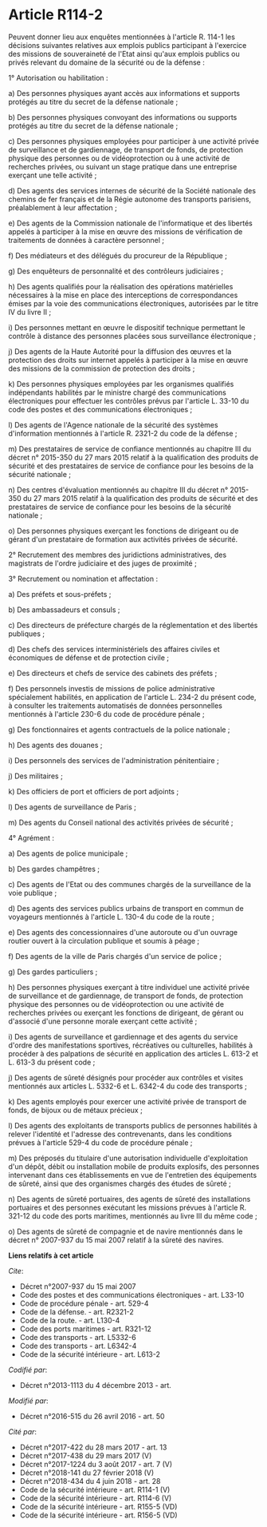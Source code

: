 # Article R114-2

Peuvent donner lieu aux enquêtes mentionnées à l'article R. 114-1 les décisions suivantes relatives aux emplois publics
participant à l'exercice des missions de souveraineté de l'Etat ainsi qu'aux emplois publics ou privés relevant du domaine de
la sécurité ou de la défense : 

1° Autorisation ou habilitation : 

a) Des personnes physiques ayant accès aux informations et supports protégés au titre du secret de la défense nationale ; 

b) Des personnes physiques convoyant des informations ou supports protégés au titre du secret de la défense nationale ; 

c) Des personnes physiques employées pour participer à une activité privée de surveillance et de gardiennage, de transport de
fonds, de protection physique des personnes ou de vidéoprotection ou à une activité de recherches privées, ou suivant un
stage pratique dans une entreprise exerçant une telle activité ; 

d) Des agents des services internes de sécurité de la Société nationale des chemins de fer français et de la Régie autonome
des transports parisiens, préalablement à leur affectation ; 

e) Des agents de la Commission nationale de l'informatique et des libertés appelés à participer à la mise en œuvre des
missions de vérification de traitements de données à caractère personnel ; 

f) Des médiateurs et des délégués du procureur de la République ; 

g) Des enquêteurs de personnalité et des contrôleurs judiciaires ; 

h) Des agents qualifiés pour la réalisation des opérations matérielles nécessaires à la mise en place des interceptions de
correspondances émises par la voie des communications électroniques, autorisées par le titre IV du livre II ; 

i) Des personnes mettant en œuvre le dispositif technique permettant le contrôle à distance des personnes placées sous
surveillance électronique ; 

j) Des agents de la Haute Autorité pour la diffusion des œuvres et la protection des droits sur internet appelés à participer
à la mise en œuvre des missions de la commission de protection des droits ; 

k) Des personnes physiques employées par les organismes qualifiés indépendants habilités par le ministre chargé des
communications électroniques pour effectuer les contrôles prévus par l'article L. 33-10 du code des postes et des
communications électroniques ; 

l) Des agents de l'Agence nationale de la sécurité des systèmes d'information mentionnés à l'article R. 2321-2 du code de la
défense ; 

m) Des prestataires de service de confiance mentionnés au chapitre III du décret n° 2015-350 du 27 mars 2015 relatif à la
qualification des produits de sécurité et des prestataires de service de confiance pour les besoins de la sécurité
nationale ;

n) Des centres d'évaluation mentionnés au chapitre III du décret n° 2015-350 du 27 mars 2015 relatif à la qualification des
produits de sécurité et des prestataires de service de confiance pour les besoins de la sécurité nationale ; 

o) Des personnes physiques exerçant les fonctions de dirigeant ou de gérant d'un prestataire de formation aux activités
privées de sécurité.  

2° Recrutement des membres des juridictions administratives, des magistrats de l'ordre judiciaire et des juges de
proximité ; 

3° Recrutement ou nomination et affectation : 

a) Des préfets et sous-préfets ; 

b) Des ambassadeurs et consuls ; 

c) Des directeurs de préfecture chargés de la réglementation et des libertés publiques ; 

d) Des chefs des services interministériels des affaires civiles et économiques de défense et de protection civile ; 

e) Des directeurs et chefs de service des cabinets des préfets ; 

f) Des personnels investis de missions de police administrative spécialement habilités, en application de l'article L. 234-2
du présent code, à consulter les traitements automatisés de données personnelles mentionnés à l'article 230-6 du code de
procédure pénale ; 

g) Des fonctionnaires et agents contractuels de la police nationale ; 

h) Des agents des douanes ; 

i) Des personnels des services de l'administration pénitentiaire ; 

j) Des militaires ; 

k) Des officiers de port et officiers de port adjoints ; 

l) Des agents de surveillance de Paris ; 

m) Des agents du Conseil national des activités privées de sécurité ; 

4° Agrément : 

a) Des agents de police municipale ; 

b) Des gardes champêtres ; 

c) Des agents de l'Etat ou des communes chargés de la surveillance de la voie publique ; 

d) Des agents des services publics urbains de transport en commun de voyageurs mentionnés à l'article L. 130-4 du code de la
route ; 

e) Des agents des concessionnaires d'une autoroute ou d'un ouvrage routier ouvert à la circulation publique et soumis à
péage ; 

f) Des agents de la ville de Paris chargés d'un service de police ; 

g) Des gardes particuliers ; 

h) Des personnes physiques exerçant à titre individuel une activité privée de surveillance et de gardiennage, de transport de
fonds, de protection physique des personnes ou de vidéoprotection ou une activité de recherches privées ou exerçant les
fonctions de dirigeant, de gérant ou d'associé d'une personne morale exerçant cette activité ; 

i) Des agents de surveillance et gardiennage et des agents du service d'ordre des manifestations sportives, récréatives ou
culturelles, habilités à procéder à des palpations de sécurité en application des articles L. 613-2 et L. 613-3 du présent
code ; 

j) Des agents de sûreté désignés pour procéder aux contrôles et visites mentionnés aux articles L. 5332-6 et L. 6342-4 du
code des transports ; 

k) Des agents employés pour exercer une activité privée de transport de fonds, de bijoux ou de métaux précieux ; 

l) Des agents des exploitants de transports publics de personnes habilités à relever l'identité et l'adresse des
contrevenants, dans les conditions prévues à l'article 529-4 du code de procédure pénale ; 

m) Des préposés du titulaire d'une autorisation individuelle d'exploitation d'un dépôt, débit ou installation mobile de
produits explosifs, des personnes intervenant dans ces établissements en vue de l'entretien des équipements de sûreté, ainsi
que des organismes chargés des études de sûreté ; 

n) Des agents de sûreté portuaires, des agents de sûreté des installations portuaires et des personnes exécutant les missions
prévues à l'article R. 321-12 du code des ports maritimes, mentionnés au livre III du même code ; 

o) Des agents de sûreté de compagnie et de navire mentionnés dans le décret n° 2007-937 du 15 mai 2007 relatif à la sûreté
des navires.

**Liens relatifs à cet article**

_Cite_:

  - Décret n°2007-937 du 15 mai 2007
  - Code des postes et des communications électroniques - art. L33-10
  - Code de procédure pénale - art. 529-4
  - Code de la défense. - art. R2321-2
  - Code de la route. - art. L130-4
  - Code des ports maritimes - art. R321-12
  - Code des transports - art. L5332-6
  - Code des transports - art. L6342-4
  - Code de la sécurité intérieure - art. L613-2

_Codifié par_:

  - Décret n°2013-1113 du 4 décembre 2013 - art.

_Modifié par_:

  - Décret n°2016-515 du 26 avril 2016 - art. 50

_Cité par_:

  - Décret n°2017-422 du 28 mars 2017 - art. 13
  - Décret n°2017-438 du 29 mars 2017 (V)
  - Décret n°2017-1224 du 3 août 2017 - art. 7 (V)
  - Décret n°2018-141 du 27 février 2018 (V)
  - Décret n°2018-434 du 4 juin 2018 - art. 28
  - Code de la sécurité intérieure - art. R114-1 (V)
  - Code de la sécurité intérieure - art. R114-6 (V)
  - Code de la sécurité intérieure - art. R155-5 (VD)
  - Code de la sécurité intérieure - art. R156-5 (VD)
